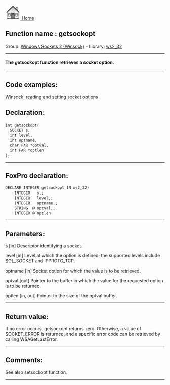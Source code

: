 [<img src="../../images/home.png"> Home ](https://github.com/VFPX/Win32API)  

## Function name : getsockopt
Group: [Windows Sockets 2 (Winsock)](../../functions_group.md#Windows_Sockets_2_(Winsock))  -  Library: [ws2_32](../../libraries.md#ws2_32)  
***  


#### The getsockopt function retrieves a socket option.
***  


## Code examples:
[Winsock: reading and setting socket options](../../samples/sample_232.md)  

## Declaration:
```foxpro  
int getsockopt(
  SOCKET s,
  int level,
  int optname,
  char FAR *optval,
  int FAR *optlen
);  
```  
***  


## FoxPro declaration:
```foxpro  
DECLARE INTEGER getsockopt IN ws2_32;
	INTEGER   s,;
	INTEGER   level,;
	INTEGER   optname,;
	STRING  @ optval,;
	INTEGER @ optlen  
```  
***  


## Parameters:
s 
[in] Descriptor identifying a socket. 

level 
[in] Level at which the option is defined; the supported levels include SOL_SOCKET and IPPROTO_TCP. 

optname 
[in] Socket option for which the value is to be retrieved. 

optval 
[out] Pointer to the buffer in which the value for the requested option is to be returned. 

optlen 
[in, out] Pointer to the size of the optval buffer. 
  
***  


## Return value:
If no error occurs, getsockopt returns zero. Otherwise, a value of SOCKET_ERROR is returned, and a specific error code can be retrieved by calling WSAGetLastError.  
***  


## Comments:
See also setsockopt function.  
  
***  

